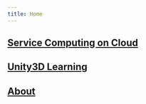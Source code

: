 ```yaml
---
title: Home
---
```


## [Service Computing on Cloud](https://guojj33.github.io/blogs/ServiceComputingOnCloud-Catalog)

## [Unity3D Learning](https://guojj33.github.io/blogs/Unity3dLearning-Catalog)

## [About](https://guojj33.github.io/blogs/about)
